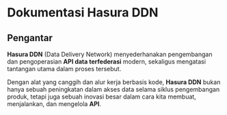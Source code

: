 # Dokumentasi Hasura DDN

## Pengantar

**Hasura DDN** (Data Delivery Network) menyederhanakan pengembangan dan pengoperasian **API data terfederasi** modern, sekaligus mengatasi tantangan utama dalam proses tersebut.

Dengan alat yang canggih dan alur kerja berbasis kode, **Hasura DDN** bukan hanya sebuah peningkatan dalam akses data selama siklus pengembangan produk, tetapi juga sebuah inovasi besar dalam cara kita membuat, menjalankan, dan mengelola **API**.
